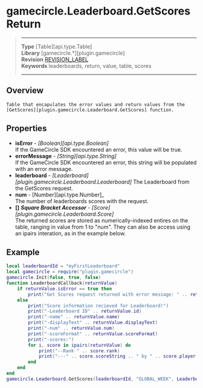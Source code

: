 # gamecircle.Leaderboard.GetScoresReturn

> --------------------- ------------------------------------------------------------------------------------------
> __Type__              [Table][api.type.Table]  
> __Library__           [gamecircle.*][plugin.gamecircle]  
> __Revision__          [REVISION_LABEL](REVISION_URL)  
> __Keywords__          leaderboards, return, value, table, scores
> --------------------- ------------------------------------------------------------------------------------------

## Overview
	Table that encapulates the error values and return values from the [GetScores][plugin.gamecircle.Leaderboard.GetScores] function.
	
## Properties
- __isError__ - _[Boolean][api.type.Boolean]_  
	If the GameCircle SDK encountered an error, this value will be true.
- __errorMessage__ - _[String][api.type.String]_  
	If the GameCircle SDK encountered an error, this string will be populated with an error message.
- __leaderboard__ - _[Leaderboard][plugin.gamecircle.Leaderboard.Leaderboard]_ 
	The Leaderboard from the GetScores request.
- __num__ - [Number][api.type.Number]_  
	The number of leaderboards scores with the request. 
- __[]__ ___Square Bracket Accessor___ - _[Score][plugin.gamecircle.Leaderboard.Score]_  
	The returned scores are stored as numerically-indexed entires on the table, ranging in value from 1 to "num". They can also be access using an ipairs interation, as in the example below.


## Example
 
``````lua
local leaderboardId = "myFirstLeaderboard"  
local gamecircle = require("plugin.gamecircle")  
gamecircle.Init(false, true, false)  
function LeaderboardCallback(returnValue)  
	if returnValue.isError == true then  
		print("Get Scores request returned with error message: " .. returnValue.errorMessage)  
	else  
		print("Score information recieved for Leaderboard!")  
		print("-Leaderboard ID" .. returnValue.id)  
		print("-name" .. returnValue.name)  
		print("-displayText" .. returnValue.displayText)  
		print("-num" .. returnValue.num)  
		print("-scoreFormat" .. returnValue.scoreFormat)  
		print("-scores:")  
		for i, score in ipairs(returnValue) do  
			print("--Rank " .. score.rank)  
			print("---" .. score.scoreString .. " by " .. score.player.alias)  
		end  
	end  
end  
gamecircle.Leaderboard.GetScores(leaderboardId, "GLOBAL_WEEK", LeaderboardCallback)  
``````